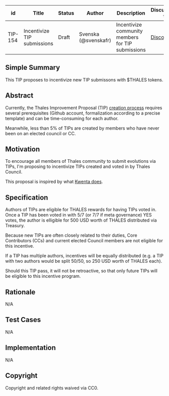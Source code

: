 
| id      | Title | Status | Author | Description | Discussions to | Created |
| ----------- | ----------- | ----------- | ----------- | ----------- | ----------- | ----------- |
| TIP-154 | Incentivize TIP submissions | Draft | Svenska (@svenskafr) | Incentivize community members for TIP submissions | [Discord](https://discord.gg/thales) | 2023-07-11

## Simple Summary
This TIP proposes to incentivize new TIP submissons with $THALES tokens.

## Abstract
Currently, the Thales Improvement Proposal (TIP) [creation process](https://medium.com/@Thales.Academy/how-to-use-github-to-submit-a-tip-e7d0047b54fd) requires several prerequisites (Github account, formalization according to a precise template) and can be time-consuming for each author.

Meanwhile, less than 5% of TIPs are created by members who have never been on an elected council or CC.

## Motivation
To encourage all members of Thales community to submit evolutions via TIPs, I'm proposing to incentivize TIPs created and voted in by Thales Council.

This proposal is inspired by what [Kwenta does](https://github.com/Kwenta/kwenta-state-log/blob/master/sections/1.md#kip-completion-incentives).

## Specification
Authors of TIPs are eligible for THALES rewards for having TIPs voted in. Once a TIP has been voted in with 5/7 (or 7/7 if meta governance) YES votes, the author is elligible for 500 USD worth of THALES distributed via Treasury.

Because new TIPs are often closely related to their duties, Core Contributors (CCs) and current elected Council members are not eligible for this incentive.

If a TIP has multiple authors, incentives will be equally distributed (e.g. a TIP with two authors would be split 50/50, so 250 USD worth of THALES each).

Should this TIP pass, it will not be retroactive, so that only future TIPs will be eligible to this incentive program.

## Rationale
N/A

## Test Cases
N/A

## Implementation
N/A

## Copyright
Copyright and related rights waived via CC0.
